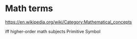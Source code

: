 # Math terms

https://en.wikipedia.org/wiki/Category:Mathematical_concepts



iff
higher-order
math subjects
Primitive Symbol

